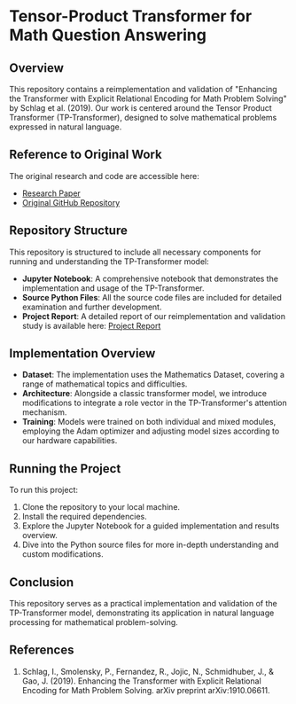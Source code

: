 # Tensor-Product Transformer for Math Question Answering

## Overview
This repository contains a reimplementation and validation of "Enhancing the Transformer with Explicit Relational Encoding for Math Problem Solving" by Schlag et al. (2019). Our work is centered around the Tensor Product Transformer (TP-Transformer), designed to solve mathematical problems expressed in natural language.

## Reference to Original Work
The original research and code are accessible here:
- [Research Paper](https://arxiv.org/abs/1910.06611)
- [Original GitHub Repository](https://github.com/ischlag/TP-Transformer)

## Repository Structure
This repository is structured to include all necessary components for running and understanding the TP-Transformer model:
- **Jupyter Notebook**: A comprehensive notebook that demonstrates the implementation and usage of the TP-Transformer.
- **Source Python Files**: All the source code files are included for detailed examination and further development.
- **Project Report**: A detailed report of our reimplementation and validation study is available here: [Project Report](./Path/To/Report.pdf) 

## Implementation Overview
- **Dataset**: The implementation uses the Mathematics Dataset, covering a range of mathematical topics and difficulties.
- **Architecture**: Alongside a classic transformer model, we introduce modifications to integrate a role vector in the TP-Transformer's attention mechanism.
- **Training**: Models were trained on both individual and mixed modules, employing the Adam optimizer and adjusting model sizes according to our hardware capabilities.

## Running the Project
To run this project:
1. Clone the repository to your local machine.
2. Install the required dependencies.
3. Explore the Jupyter Notebook for a guided implementation and results overview.
4. Dive into the Python source files for more in-depth understanding and custom modifications.

## Conclusion
This repository serves as a practical implementation and validation of the TP-Transformer model, demonstrating its application in natural language processing for mathematical problem-solving.

## References
1. Schlag, I., Smolensky, P., Fernandez, R., Jojic, N., Schmidhuber, J., & Gao, J. (2019). Enhancing the Transformer with Explicit Relational Encoding for Math Problem Solving. arXiv preprint arXiv:1910.06611.

